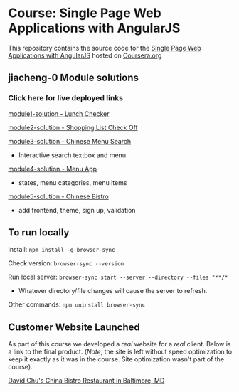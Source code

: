 # Course: Single Page Web Applications with AngularJS

This repository contains the source code for the [Single Page Web Applications with AngularJS](https://www.coursera.org/learn/single-page-web-apps-with-angularjs) hosted on [Coursera.org](https://www.coursera.org)

## jiacheng-0 Module solutions

### Click here for live deployed links

[module1-solution - Lunch Checker](https://jiacheng-0.github.io/fullstack-course5/module1-solution/index.html)

[module2-solution - Shopping List Check Off](https://jiacheng-0.github.io/fullstack-course5/module2-solution/index.html)

[module3-solution - Chinese Menu Search](https://jiacheng-0.github.io/fullstack-course5/module3-solution/index.html)

- Interactive search textbox and menu

[module4-solution - Menu App](https://jiacheng-0.github.io/fullstack-course5/module4-solution/index.html)

- states, menu categories, menu items

[module5-solution - Chinese Bistro](https://jiacheng-0.github.io/fullstack-course5/module5-solution/index.html#/)

- add frontend, theme, sign up, validation

## To run locally

Install: `npm install -g browser-sync`

Check version: `browser-sync --version`

Run local server: `browser-sync start --server --directory --files "**/*`

- Whatever directory/file changes will cause the server to refresh.

Other commands: `npm uninstall browser-sync`

## Customer Website Launched
As part of this course we developed a *real* website for a *real* client. Below is a link to the final product. (*Note*, the site is left without speed optimization to keep it exactly as it was in the course. Site optimization wasn't part of the course).

[David Chu's China Bistro Restaurant in Baltimore, MD](http://www.davidchuschinabistro.com/)
